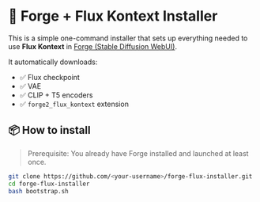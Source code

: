 # 🚀 Forge + Flux Kontext Installer

This is a simple one-command installer that sets up everything needed to use **Flux Kontext** in [Forge (Stable Diffusion WebUI)](https://github.com/lllyasviel/stable-diffusion-webui-forge).

It automatically downloads:
- ✅ Flux checkpoint
- ✅ VAE
- ✅ CLIP + T5 encoders
- ✅ `forge2_flux_kontext` extension

## 📦 How to install

> Prerequisite: You already have Forge installed and launched at least once.

```bash
git clone https://github.com/<your-username>/forge-flux-installer.git
cd forge-flux-installer
bash bootstrap.sh
